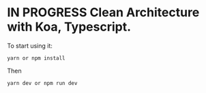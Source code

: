 # IN PROGRESS Clean Architecture with Koa, Typescript.

To start using it: 

`yarn or npm install`

Then

`yarn dev or npm run dev`
